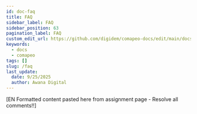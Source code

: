 ```yaml
---
id: doc-faq
title: FAQ
sidebar_label: FAQ
sidebar_position: 63
pagination_label: FAQ
custom_edit_url: https://github.com/digidem/comapeo-docs/edit/main/docs/troubleshooting/faq.md
keywords:
  - docs
  - comapeo
tags: []
slug: /faq
last_update:
  date: 9/25/2025
  author: Awana Digital
---
```


[EN Formatted content pasted here from assignment page - Resolve all comments!!]

